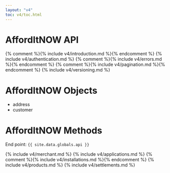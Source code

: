 ```yaml
---
layout: "v4"
toc: v4/toc.html
---
```


# AffordItNOW API

{% comment %}{% include v4/introduction.md %}{% endcomment %}
{% include v4/authentication.md %}
{% comment %}{% include v4/errors.md %}{% endcomment %}
{% comment %}{% include v4/pagination.md %}{% endcomment %}
{% include v4/versioning.md %}

# AffordItNOW Objects

- address
- customer

# AffordItNOW Methods

End point: `{{ site.data.globals.api }}`

{% include v4/merchant.md %}
{% include v4/applications.md %}
{% comment %}{% include v4/installations.md %}{% endcomment %}
{% include v4/products.md %}
{% include v4/settlements.md %}
